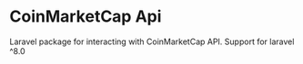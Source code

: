 # CoinMarketCap Api
Laravel package for interacting with CoinMarketCap API.
Support for laravel ^8.0
